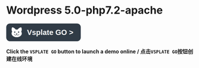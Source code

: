 # Wordpress 5.0-php7.2-apache

<a href="https://www.vsplate.com/?docker-compose=https://github.com/vsplate/dcenvs/wordpress/5.0-php7.2-apache"><img alt="VSPLATE GO" src="https://raw.githubusercontent.com/vsplate/images/master/vsgo_btn.png" width="200px"></a>

**Click the `VSPLATE GO` button to launch a demo online / 点击`VSPLATE GO`按钮创建在线环境**